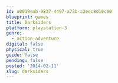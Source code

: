 ```yaml
---
id: a0019eab-9837-4497-a73b-c2eec8d10c00
blueprint: games
title: Darksiders
platform: playstation-3
genre:
  - action-adventure
digital: false
physical: true
guide: false
pending: false
posted: '2014-02-11'
slug: darksiders
---
```

